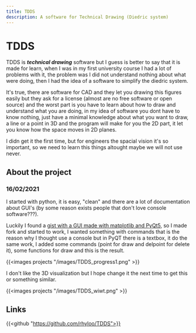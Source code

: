 ```yaml
---
title: TDDS
description: A software for Technical Drawing (Diedric system)
---
```

# TDDS

TDDS is ***technical drawing*** software but I guess is better to say that
it is made for learn, when I was in my first university course I had a
lot of problems with it, the problem was I did not understand nothing
about what were doing, then I had the idea of a software to simplify
the diedric system.

It's true, there are software for CAD and they let you drawing this
figures easily but they ask for a license (almost are no free software
or open source) and the worst part is you have to learn about how to
draw and understand what you are doing, in my idea of software you
dont have to know nothing, just have a minimal knowledge about what
you want to draw, a line or a point in 3D and the program will make
for you the 2D part, it let you know how the space moves in 2D planes.

I didn get it the first time, but for engineers the spacial vision
it's so important, so we need to learn this things altought maybe we
will not use never.

## About the project

### 16/02/2021
I started with python, it is easy, "clean" and there are a lot of
documentation about GUI's (by some reason exists people that don't
love console software???).

Luckily I found a [gist with a GUI made with matplotlib and PyQt5][link1], so I
made fork and started to work, I wanted something with commands that
is the reason why I thought use a console but in PyQT there is a
textbox, it do the same work, I added some commands (point for draw
and delpoint for delete it), some functions for draw and this is the
result.

{{<images projects "/images/TDDS_progress1.png" >}}

I don't like the 3D visualization but I hope change it the next time
to get this or something similar.

{{<images projects "/images/TDDS_wiwt.png" >}}

## Links
{{<github "https://github.com/rhyloo/TDDS">}}

[link1]:https://gist.github.com/holesond/b4f9db4b24eca00ef8b01a96c6e53a03
